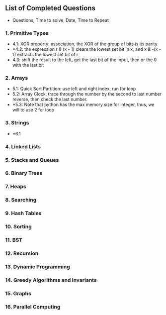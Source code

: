 ## List of Completed Questions
- Questions, Time to solve, Date, Time to Repeat

### 1. Primitive Types
- 4.1: XOR property: association, the XOR of the group of bits is its parity
- *4.2: the expression r & (x - 1) clears the lowest set bit in x, and x & -(x - 1) extracts the lowest set bit of r
- 4.3: shift the result to the left, get the last bit of the input, then or the 0 with the last bit

### 2. Arrays
- 5.1: Quick Sort Partition: use left and right index, run for loop
- 5.2: Array Clock, trace through the number by the second to last number reverse, then check the last number.
- *5.3: Note that python has the max memory size for integer, thus, we will to use 2 for loop

### 3. Strings
- *6.1

### 4. Linked Lists


### 5. Stacks and Queues


### 6. Binary Trees


### 7. Heaps


### 8. Searching 


### 9. Hash Tables


### 10. Sorting


### 11. BST


### 12. Recursion


### 13. Dynamic Programming


### 14. Greedy Algorithms and Invariants


### 15. Graphs


### 16. Parallel Computing